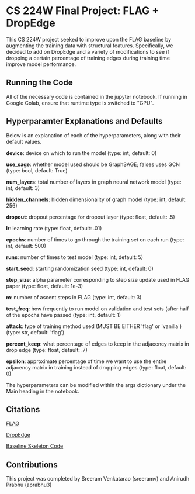 # CS 224W Final Project: FLAG + DropEdge

This CS 224W project seeked to improve upon the FLAG baseline by augmenting the training data with structural features. Specifically,
we decided to add on DropEdge and a variety of modifications to see if dropping a certain percentage of training edges during training time
improve model performance.

## Running the Code

All of the necessary code is contained in the jupyter notebook. If running in Google Colab, ensure that runtime type is switched to "GPU".

## Hyperparamter Explanations and Defaults

Below is an explanation of each of the hyperparameters, along with their default values.


**device**: device on which to run the model (type: int, default: 0)

**use_sage**: whether model used should be GraphSAGE; falses uses GCN (type: bool, default: True)

**num_layers**: total number of layers in graph neural network model (type: int, default: 3)

**hidden_channels**: hidden dimensionality of graph model (type: int, default: 256)

**dropout**: dropout percentage for dropout layer (type: float, default: .5)

**lr**: learning rate (type: float, default: .01)

**epochs**: number of times to go through the training set on each run (type: int, default: 500)

**runs**: number of times to test model (type: int, default: 5)

**start_seed**: starting randomization seed (type: int, default: 0)

**step_size**: alpha parameter corresponding to step size update used in FLAG paper (type: float, default: 1e-3)

**m**: number of ascent steps in FLAG (type: int, default: 3)

**test_freq**: how frequently to run model on validation and test sets (after half of the epochs have passed (type: int, default: 1)

**attack**: type of training method used (MUST BE EITHER 'flag' or 'vanilla') (type: str, default: 'flag')

**percent_keep**: what percentage of edges to keep in the adjacency matrix in drop edge (type: float, default: .7)

**epsilon**: approximate percentage of time we want to use the entire adjacency matrix in training instead of dropping edges (type: float, default: 0)


The hyperparameters can be modified within the args dictionary under the Main heading in the notebook.


## Citations

[FLAG](https://arxiv.org/pdf/2010.09891.pdf)

[DropEdge](https://openreview.net/forum?id=Hkx1qkrKPr)

[Baseline Skeleton Code](https://github.com/devnkong/FLAG/blob/main/ogb/nodeproppred/arxiv/gnn.py)


## Contributions
This project was completed by Sreeram Venkatarao (sreeramv) and Anirudh Prabhu (aprabhu3)
